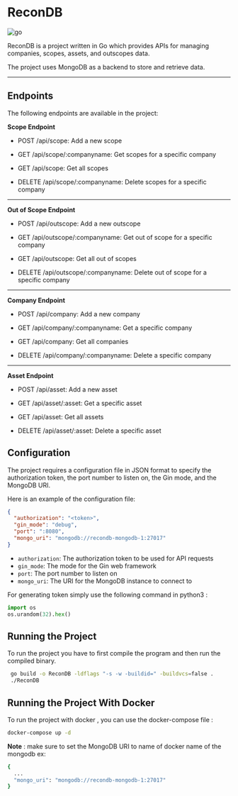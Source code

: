 # ReconDB
![go]

ReconDB is a project written in Go which provides APIs for managing companies, scopes, assets, and outscopes data.

The project uses MongoDB as a backend to store and retrieve data.

---

## Endpoints
The following endpoints are available in the project:

**Scope Endpoint**
- POST /api/scope: Add a new scope

- GET /api/scope/:companyname: Get scopes for a specific company

- GET /api/scope: Get all scopes

- DELETE /api/scope/:companyname: Delete scopes for a specific company

---
**Out of Scope Endpoint**
- POST /api/outscope: Add a new outscope

- GET /api/outscope/:companyname: Get out of scope for a specific company

- GET /api/outscope: Get all out of scopes

- DELETE /api/outscope/:companyname: Delete out of scope for a specific company

---
**Company Endpoint**
- POST /api/company: Add a new company

- GET /api/company/:companyname: Get a specific company

- GET /api/company: Get all companies

- DELETE /api/company/:companyname: Delete a specific company

---
**Asset Endpoint**
- POST /api/asset: Add a new asset

- GET /api/asset/:asset: Get a specific asset

- GET /api/asset: Get all assets

- DELETE /api/asset/:asset: Delete a specific asset


## Configuration

The project requires a configuration file in JSON format to specify the authorization token,
the port number to listen on, the Gin mode, and the MongoDB URI.

Here is an example of the configuration file:

```json
{
  "authorization": "<token>",
  "gin_mode": "debug",
  "port": ":8080",
  "mongo_uri": "mongodb://recondb-mongodb-1:27017"
}

```

- `authorization`: The authorization token to be used for API requests
- `gin_mode`: The mode for the Gin web framework
- `port`: The port number to listen on
- `mongo_uri`: The URI for the MongoDB instance to connect to

For generating token simply use the following command in python3 :
```python
import os
os.urandom(32).hex()
```

## Running the Project
To run the project you have to first compile the program and then run the compiled binary.
```bash
 go build -o ReconDB -ldflags "-s -w -buildid=" -buildvcs=false .
 ./ReconDB
```

## Running the Project With Docker
To run the project with docker , you can use the docker-compose file :
```bash
docker-compose up -d
```
**Note** : make sure to set the MongoDB URI to name of docker name of the mongodb ex:
```bash
{
  ...
  "mongo_uri": "mongodb://recondb-mongodb-1:27017"
}
```


[go]: https://img.shields.io/badge/Go-cyan?logo=go
